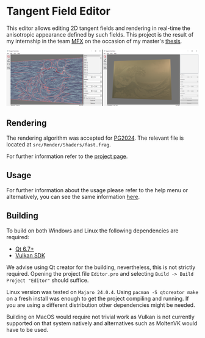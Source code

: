 # Tangent Field Editor
This editor allows editing 2D tangent fields and rendering in real-time the anisotropic appearance defined by such fields. This project is the result of my internship in the team [MFX](https://mfx.loria.fr/) on the occasion of my master's [thesis](https://drive.google.com/file/d/1iu_zLZyRdtY2Du09JKbdB2y5B_ygdd7k/view?usp=drive_link).

![preview of the user interface of the software](assets/preview.png)

## Rendering
The rendering algorithm was accepted for [PG2024](https://pg2024.hsu.edu.cn/). The relevant file is located at `src/Render/Shaders/fast.frag`.

For further information refer to the [project page](https://xavierchermain.github.io/publications/aniso-ibl).

## Usage
For further information about the usage please refer to the help menu or alternatively, you can see the same information [here](assets/help.md).

## Building
To build on both Windows and Linux the following dependencies are required:
- [Qt 6.7+](https://www.qt.io/download-dev)
- [Vulkan SDK](https://vulkan.lunarg.com)

We advise using Qt creator for the building, nevertheless, this is not strictly required. Opening the project file `Editor.pro` and selecting `Build -> Build Project "Editor"` should suffice.

Linux version was tested on `Majaro 24.0.4`. Using `pacman -S qtcreator make` on a fresh install was enough to get the project compiling and running. If you are using a different distribution other dependencies might be needed.

Building on MacOS would require not trivial work as Vulkan is not currently supported on that system natively and alternatives such as MoltenVK would have to be used.
